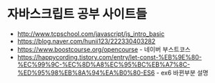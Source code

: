# 자바스크립트 공부 사이트들

+ http://www.tcpschool.com/javascript/js_intro_basic
+ https://blog.naver.com/hunii123/222330403282
+ https://www.boostcourse.org/opencourse - 네이버 부스트코스
+ https://happycording.tistory.com/entry/let-const-%EB%9E%80-%EC%99%9C-%EC%8D%A8%EC%95%BC%EB%A7%8C-%ED%95%98%EB%8A%94%EA%B0%80-ES6 - ex6 바뀐부분 설명

